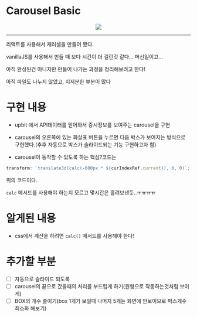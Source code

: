 # Carousel Basic

<p align="center">
  <img src="https://media.vlpt.us/images/dolarge/post/db6b8cb2-9140-44e9-9657-9e92659b08fe/ezgif.com-gif-maker%20(29).gif" />
  </p>

---

리액트를 사용해서 캐러셀을 만들어 봤다.

vanillaJS를 사용해서 만들 때 보다 시간이 더 걸린것 같다... 머선일이고...

아직 완성된건 아니지만 만들어 나가는 과정을 정리해보려고 한다!

아직 파일도 나누지 않았고, 지저분한 부분이 많다

# 구현 내용

- upbit 에서 API데이터를 얻어와서 증시정보를 보여주는 carousel을 구현

- carousel의 오른쪽에 있는 화살표 버튼을 누르면 다음 박스가 보여지는 방식으로 구현했다.(추후 자동으로 박스가 슬라이드되는 기능 구현하고자 함)

- carousel이 동작할 수 있도록 하는 핵심?코드는

```js
transform: `translate3d(calc(-600px * ${curIndexRef.current}), 0, 0)`;
```

위의 코드이다.

`calc` 메서드를 사용해야 하는지 모르고 몇시간은 흘려보낸듯..ㅜㅠㅠㅠ

# 알게된 내용

- css에서 계산을 하려면 `calc()` 메서드를 사용해야 한다!

# 추가할 부분

- [ ] 자동으로 슬라이드 되도록
- [ ] carousel의 끝으로 갔을때의 처리를 부드럽게 하기(원형으로 작동하는것처럼 보이게)
- [ ] BOX의 개수 줄이기(box 1개가 보일때 나머지 5개는 화면에 안보이므로 박스개수 최소화 해보기)
